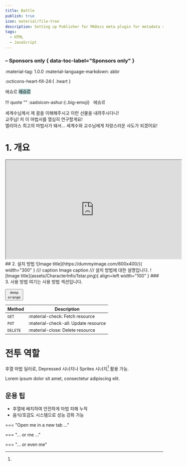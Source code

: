 ```yaml
---
title: Battle
publish: true
icon: material/file-tree
description: Setting up Publisher for MkDocs meta plugin for metadata retrival and automatic navigation building
tags:
  - HTML
  - JavaScript
---
```


### <!-- md:sponsors --> – Sponsors only { data-toc-label="Sponsors only" }

<span class="badge badge-version">
  <span class="badge-icon">:material-tag:</span>     1.0.0
</span><span class="badge badge-ext">
  <span class="badge-icon">:material-language-markdown:</span> abbr
</span>


:octicons-heart-fill-24:{ .heart }

<span class="custom-box-title">에슈르</span>
<span class="custom-box-title" style="background-color: #aacccc;">에슈르</span><br>


!!! quote ""
    :sadoicon-ashur:{:.big-emoji}&nbsp;&nbsp;&nbsp;<span class="tag-box" data-sado="ashur">에슈르</span><br>
    <div class="speech-bubble">
        세계수님께서 제 꿈을 이해해주시고 이런 선물을 내려주시다니!<br>
        교주님! 저 이 마법서를 열심히 연구할게요!<br>
      엘리아스 최고의 마법사가 돼서… 세계수와 교수님에게 자랑스러운 사도가 되겠어요!
    </div>
    
# 1. 개요
<div class="video-wrapper">
  <iframe width="560" height="315" src="https://www.youtube.com/embed/T-3EMIGXXW0?si=R95EKKhwbXt53ZhP" title="YouTube video player" frameborder="3" allow="accelerometer; clipboard-write; encrypted-media; gyroscope; picture-in-picture; web-share" referrerpolicy="strict-origin-when-cross-origin" allowfullscreen></iframe>
</div> 
## 2. 설치 방법
![Image title](https://dummyimage.com/600x400/){ width="300" }
/// caption
Image caption
///
설치 방법에 대한 설명입니다.
![Image title](assets/CharacterInfo/1star.png){ align=left width="100" }
### 3. 사용 방법 <!--fold=collapsed-->
여기는 사용 방법 섹션입니다.

<button data-md-color-accent="deep-orange"><code>deep orange</code></button>

| Method      | Description                          |
| ----------- | ------------------------------------ |
| `GET`       | :material-check:     Fetch resource  |
| `PUT`       | :material-check-all: Update resource |
| `DELETE`    | :material-close:     Delete resource |

# 전투 역할

후열 마법 딜러로, Depressed 시너지나 Sprites 시너지[^1] 활용 가능.

[^1]: 
Lorem ipsum dolor sit amet, consectetur adipiscing elit.


## 운용 팁
- 후열에 배치하여 안전하게 마법 피해 누적
- 음식/호감도 시스템으로 성능 강화 가능

=== "Open me in a new tab ..."

=== "... or me ..."

=== "... or even me"
